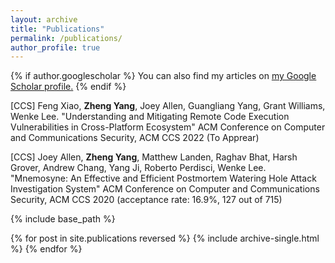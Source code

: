 ```yaml
---
layout: archive
title: "Publications"
permalink: /publications/
author_profile: true
---
```


{% if author.googlescholar %}
  You can also find my articles on <u><a href="{{author.googlescholar}}">my Google Scholar profile</a>.</u>
{% endif %}

[CCS] Feng Xiao, **Zheng Yang**, Joey Allen, Guangliang Yang, Grant Williams, Wenke Lee. "Understanding and Mitigating Remote Code Execution Vulnerabilities in Cross-Platform Ecosystem" ACM Conference on Computer and Communications Security, ACM CCS 2022 (To Apprear)

[CCS] Joey Allen, **Zheng Yang**, Matthew Landen, Raghav Bhat, Harsh Grover, Andrew Chang, Yang Ji, Roberto Perdisci, Wenke Lee. "Mnemosyne: An Effective and Efficient Postmortem Watering Hole Attack Investigation System" ACM Conference on Computer and Communications Security, ACM CCS 2020 (acceptance rate: 16.9%, 127 out of 715)

{% include base_path %}

{% for post in site.publications reversed %}
  {% include archive-single.html %}
{% endfor %}
